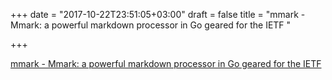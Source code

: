 +++
date = "2017-10-22T23:51:05+03:00"
draft = false
title = "mmark - Mmark: a powerful markdown processor in Go geared for the IETF "

+++

<p><a href="https://github.com/miekg/mmark">mmark - Mmark: a powerful markdown processor in Go geared for the IETF </a></p>
